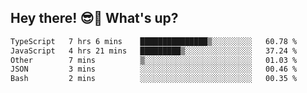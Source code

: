 ## Hey there! 😎👋 What's up?

<!--START_SECTION:waka-->

```txt
TypeScript   7 hrs 6 mins    ███████████████▒░░░░░░░░░   60.78 %
JavaScript   4 hrs 21 mins   █████████▒░░░░░░░░░░░░░░░   37.24 %
Other        7 mins          ▒░░░░░░░░░░░░░░░░░░░░░░░░   01.03 %
JSON         3 mins          ░░░░░░░░░░░░░░░░░░░░░░░░░   00.46 %
Bash         2 mins          ░░░░░░░░░░░░░░░░░░░░░░░░░   00.35 %
```

<!--END_SECTION:waka-->

